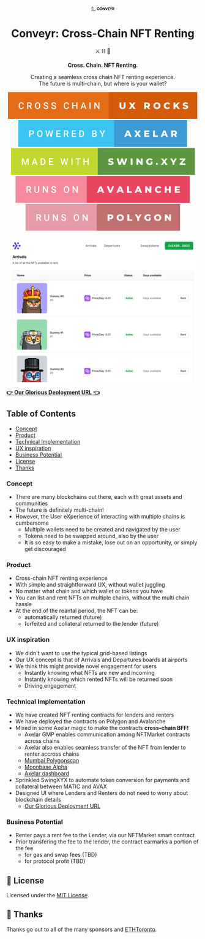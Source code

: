 <p align="center">
  <a href="https://conveyr.xyz/">
    <img alt="Conveyr" src="assets/logo.svg" width="60" />
  </a>
</p>

<h1 align="center">
  Conveyr: Cross-Chain NFT Renting
</h1>

<p align="center">
  ⚔️ ⛓️ 🤑
</p>

<p align="center">
  <strong>
    Cross. Chain. NFT Renting.
  </strong>
</p>

<p align="center">
  Creating a seamless cross chain NFT renting experience. <br> The future is multi-chain, but where is your wallet?
</p>

<p align="center">
  <a>
    <img src="assets/cross-chain-ux-rocks.svg" alt="Cross Chain UX Rocks">
  </a>
  <a>
    <img src="assets/powered-by-axelar.svg" alt="Powered by Axelar">
  </a>
  <a>
    <img src="assets/made-with-swing.xyz.svg" alt="Made with Swing.xyz">
  </a>
  <a>
    <img src="assets/runs-on-avalanche.svg" alt="Runs on Avalanche">
  </a>
  <a>
    <img src="assets/runs-on-polygon.svg" alt="Runs on Polygon">
  </a>
</p>

[<img src="assets/screenshot.png" alt="Conveyr">](https://conveyr.xyz/)

[**👉 Our Glorious Deployment URL 👈**](https://conveyr.xyz/)

## Table of Contents

- [Concept](#concept)
- [Product](#product)
- [Technical Implementation](#technical-implementation)
- [UX inspiration](#ux-inspiration)
- [Business Potential](#business-potential)
- [License](#license)
- [Thanks](#thanks)


### Concept

- There are many blockchains out there, each with great assets and communities
- The future is definitely multi-chain!
- However, the User eXperience of interacting with multiple chains is cumbersome
  - Multiple wallets need to be created and navigated by the user
  - Tokens need to be swapped around, also by the user
  - It is so easy to make a mistake, lose out on an opportunity, or simply get discouraged

### Product

- Cross-chain NFT renting experience
- With simple and straightforward UX, without wallet juggling
- No matter what chain and which wallet or tokens you have
- You can list and rent NFTs on multiple chains, without the multi chain hassle
- At the end of the reantal period, the NFT can be:  
    - automatically returned (future)
    - forfeited and collateral returned to the lender (future)

### UX inspiration
- We didn't want to use the typical grid-based listings
- Our UX concept is that of Arrivals and Departures boards at airports
- We think this might provide novel engagement for users
  - Instantly knowing what NFTs are new and incoming    
  - Instantly knowing which rented NFTs will be returned soon
  - Driving engagement

### Technical Implementation

- We have created NFT renting contracts for lenders and renters
- We have deployed the contracts on Polygon and Avalanche
- Mixed in some Axelar magic to make the contracts **cross-chain BFF!**
  - Axelar GMP enables communication among NFTMarket contracts across chains
  - Axelar also enables seamless transfer of the NFT from lender to renter accross chains
  - [Mumbai Polygonscan](https://mumbai.polygonscan.com/address/0x8c787c95e9f1bbc6153336571b7ab58cd57ad98c)
  - [Moonbase Alpha](https://moonbase.moonscan.io/token/0xec19ebb094269b2782fbab3b5ce6e3cb4dea86a2)
  - [Axelar dashboard](https://axelar.network/)
- Sprinkled SwingXYX to automate token conversion for payments and collateral between MATIC and AVAX
- Designed UI where Lenders and Renters do not need to worry about blockchain details
  - [Our Glorious Deployment URL](https://conveyr.xyz/)

### Business Potential
 - Renter pays a rent fee to the Lender, via our NFTMarket smart contract
 - Prior transfering the fee to the lender, the contract earmarks a portion of the fee
    - for gas and swap fees (TBD)
    - for protocol profit (TBD)

## 🧐 License

Licensed under the [MIT License](./LICENSE).

## 💜 Thanks

Thanks go out to all of the many sponsors and [ETHToronto](https://www.ethtoronto.ca/).

